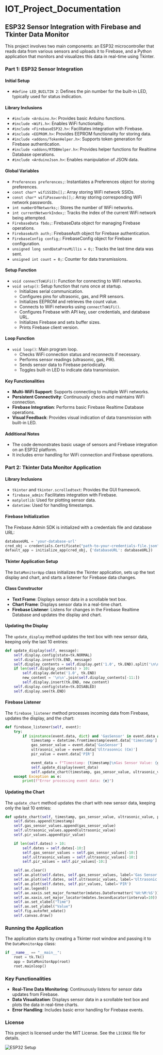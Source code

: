 # IOT_Project_Documentation

## ESP32 Sensor Integration with Firebase and Tkinter Data Monitor

This project involves two main components: an ESP32 microcontroller that reads data from various sensors and uploads it to Firebase, and a Python application that monitors and visualizes this data in real-time using Tkinter.

### Part 1: ESP32 Sensor Integration

#### Initial Setup

- `#define LED_BUILTIN 2`: Defines the pin number for the built-in LED, typically used for status indication.

#### Library Inclusions

- `#include <Arduino.h>`: Provides basic Arduino functions.
- `#include <WiFi.h>`: Enables WiFi functionality.
- `#include <FirebaseESP32.h>`: Facilitates integration with Firebase.
- `#include <EEPROM.h>`: Provides EEPROM functionality for storing data.
- `#include <addons/TokenHelper.h>`: Supports token generation for Firebase authentication.
- `#include <addons/RTDBHelper.h>`: Provides helper functions for Realtime Database operations.
- `#include <ArduinoJson.h>`: Enables manipulation of JSON data.

#### Global Variables

- `Preferences preferences;`: Instantiates a Preferences object for storing preferences.
- `const char* wifiSSIDs[];`: Array storing WiFi network SSIDs.
- `const char* wifiPasswords[];`: Array storing corresponding WiFi network passwords.
- `int numberOfNetworks;`: Stores the number of WiFi networks.
- `int currentNetworkIndex;`: Tracks the index of the current WiFi network being attempted.
- `FirebaseData fbdo;`: FirebaseData object for managing Firebase operations.
- `FirebaseAuth auth;`: FirebaseAuth object for Firebase authentication.
- `FirebaseConfig config;`: FirebaseConfig object for Firebase configuration.
- `unsigned long sendDataPrevMillis = 0;`: Tracks the last time data was sent.
- `unsigned int count = 0;`: Counter for data transmissions.

#### Setup Function

- `void connectToWiFi()`: Function for connecting to WiFi networks.
- `void setup()`: Setup function that runs once at startup.
  - Initializes serial communication.
  - Configures pins for ultrasonic, gas, and PIR sensors.
  - Initializes EEPROM and retrieves the count value.
  - Connects to WiFi networks using `connectToWiFi()`.
  - Configures Firebase with API key, user credentials, and database URL.
  - Initializes Firebase and sets buffer sizes.
  - Prints Firebase client version.

#### Loop Function

- `void loop()`: Main program loop.
  - Checks WiFi connection status and reconnects if necessary.
  - Performs sensor readings (ultrasonic, gas, PIR).
  - Sends sensor data to Firebase periodically.
  - Toggles built-in LED to indicate data transmission.

#### Key Functionalities

- **Multi-WiFi Support**: Supports connecting to multiple WiFi networks.
- **Persistent Connectivity**: Continuously checks and maintains WiFi connection.
- **Firebase Integration**: Performs basic Firebase Realtime Database operations.
- **Visual Feedback**: Provides visual indication of data transmission with built-in LED.

#### Additional Notes

- The code demonstrates basic usage of sensors and Firebase integration on an ESP32 platform.
- It includes error handling for WiFi connection and Firebase operations.

### Part 2: Tkinter Data Monitor Application

#### Library Inclusions

- `tkinter` and `tkinter.scrolledtext`: Provides the GUI framework.
- `firebase_admin`: Facilitates integration with Firebase.
- `matplotlib`: Used for plotting sensor data.
- `datetime`: Used for handling timestamps.

#### Firebase Initialization

The Firebase Admin SDK is initialized with a credentials file and database URL:
```python
databaseURL = 'your-database-url'
cred_obj = credentials.Certificate("path-to-your-credentials-file.json")
default_app = initialize_app(cred_obj, {'databaseURL': databaseURL})
```

#### Tkinter Application Setup

The `DataMonitorApp` class initializes the Tkinter application, sets up the text display and chart, and starts a listener for Firebase data changes.

#### Class Constructor

- **Text Frame**: Displays sensor data in a scrollable text box.
- **Chart Frame**: Displays sensor data in a real-time chart.
- **Firebase Listener**: Listens for changes in the Firebase Realtime Database and updates the display and chart.

#### Updating the Display

The `update_display` method updates the text box with new sensor data, keeping only the last 10 entries:
```python
def update_display(self, message):
    self.display.config(state=tk.NORMAL)
    self.display.insert(tk.END, message)
    self.display_contents = self.display.get('1.0', tk.END).split('\n\n')
    if len(self.display_contents) > 10:
        self.display.delete('1.0', tk.END)
        new_content = '\n\n'.join(self.display_contents[-11:])
        self.display.insert(tk.END, new_content)
    self.display.config(state=tk.DISABLED)
    self.display.see(tk.END)
```

#### Firebase Listener

The `firebase_listener` method processes incoming data from Firebase, updates the display, and the chart:
```python
def firebase_listener(self, event):
    try:
        if isinstance(event.data, dict) and 'GasSensor' in event.data and 'Ultrasonnic (Cm)' in event.data and 'timestamp' in event.data and 'PIR' in event.data:
            timestamp = datetime.fromtimestamp(event.data['timestamp'] / 1000)
            gas_sensor_value = event.data['GasSensor']
            ultrasonic_value = event.data['Ultrasonnic (Cm)']
            pir_value = event.data['PIR']

            event_data = f"Timestamp: {timestamp}\nGas Sensor Value: {gas_sensor_value}\nUltrasonic Value: {ultrasonic_value}\nPIR Value: {pir_value}\n\n"
            self.update_display(event_data)
            self.update_chart(timestamp, gas_sensor_value, ultrasonic_value, pir_value)
    except Exception as e:
        print(f"Error processing event data: {e}")
```

#### Updating the Chart

The `update_chart` method updates the chart with new sensor data, keeping only the last 10 entries:
```python
def update_chart(self, timestamp, gas_sensor_value, ultrasonic_value, pir_value):
    self.dates.append(timestamp)
    self.gas_sensor_values.append(gas_sensor_value)
    self.ultrasonic_values.append(ultrasonic_value)
    self.pir_values.append(pir_value)

    if len(self.dates) > 10:
        self.dates = self.dates[-10:]
        self.gas_sensor_values = self.gas_sensor_values[-10:]
        self.ultrasonic_values = self.ultrasonic_values[-10:]
        self.pir_values = self.pir_values[-10:]

    self.ax.clear()
    self.ax.plot(self.dates, self.gas_sensor_values, label='Gas Sensor')
    self.ax.plot(self.dates, self.ultrasonic_values, label='Ultrasonic')
    self.ax.plot(self.dates, self.pir_values, label='PIR')
    self.ax.legend()
    self.ax.xaxis.set_major_formatter(mdates.DateFormatter('%H:%M:%S'))
    self.ax.xaxis.set_major_locator(mdates.SecondLocator(interval=10))
    self.ax.set_xlabel("Time")
    self.ax.set_ylabel("Value")
    self.fig.autofmt_xdate()
    self.canvas.draw()
```

### Running the Application

The application starts by creating a Tkinter root window and passing it to the `DataMonitorApp` class:
```python
if __name__ == "__main__":
    root = tk.Tk()
    app = DataMonitorApp(root)
    root.mainloop()
```

### Key Functionalities

- **Real-Time Data Monitoring**: Continuously listens for sensor data updates from Firebase.
- **Data Visualization**: Displays sensor data in a scrollable text box and plots the data in real-time charts.
- **Error Handling**: Includes basic error handling for Firebase events.

### License

This project is licensed under the MIT License. See the `LICENSE` file for details.

![ESP32 Setup](iot_diagram.png)

